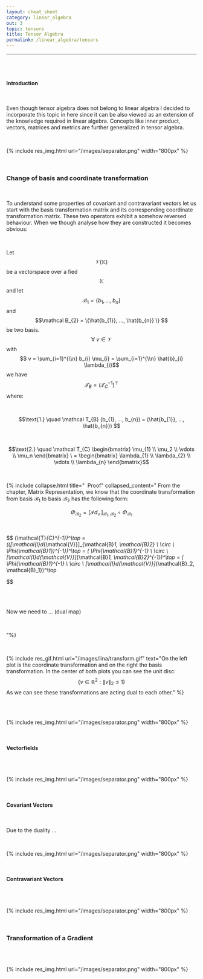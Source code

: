 ```yaml
---
layout: cheat_sheet
category: linear_algebra
out: 3
topic: tensors
title: Tensor Algebra
permalink: /linear_algebra/tensors
---
```


_____________________________________________________________________________________________________________________________________

<br/>

<br/>

#### Introduction

<br/>

Even though tensor algebra does not belong to linear algebra I decided to incorporate this topic in here since it can be 
also viewed as an extension of the knowledge required in linear algebra. Concepts like inner product, vectors, matrices and
metrics are further generalized in tensor algebra.

<br>

{% include res_img.html url="/images/separator.png" width="800px" %}

<br/>

### Change of basis and coordinate transformation

<br/>

To understand some properties of covariant and contravariant vectors let us start with the basis transformation matrix and its
corresponding coordinate transformation matrix. These two operators exhibit a somehow reversed behaviour. When we though analyse 
how they are constructed it becomes obvious:

<br/>

Let $$\mathcal V (\mathbb{K}) $$ be a vectorspace over a fied $$\mathbb{K} $$ and let $$\mathcal B_{1} = \{b_{1}, ..., b_{n} \} $$ 
and $$\mathcal B_{2} = \{\hat{b_{1}}, ..., \hat{b_{n}} \} $$  be two basis. <br>
$$ \forall \ v \in \mathcal V $$  with $$ v = \sum_{i=1}^{\\n} b_{i} \mu_{i} = \sum_{i=1}^{\\n} \hat{b}_{i} \lambda_{i}$$
we have $$ \mathcal T_{B} = (\mathcal T_{C}^{-1})^\top $$ where:

<br>

$$\text{1.} \quad \mathcal T_{B} (b_{1}, ..., b_{n}) = (\hat{b_{1}}, ..., \hat{b_{n}})  $$

<br>

$$\text{2.} \quad \mathcal T_{C} \begin{bmatrix} \mu_{1} \\ \mu_2 \\ \vdots \\ \mu_n \end{bmatrix} \ = \begin{bmatrix} \lambda_{1} \\ \lambda_{2} \\ \vdots \\ \lambda_{n} \end{bmatrix}$$ 

<br>

{% include collapse.html title="&nbsp; Proof"  collapsed_content="
From the chapter, Matrix Representation, we know that the coordinate transformation from basis $\mathcal{B}_1$ to basis $\mathcal{B}_2$ has the following form:

$$ \Phi_{\mathcal{B}_2} = [\mathcal{I}d_{\mathcal{V}}]_{\mathcal{B}_1, \mathcal{B}_2} \ \circ \ \Phi_{\mathcal{B}_1} $$

<br/>

$$
(\mathcal{T}_{C}^{-1})^\top = (([\mathcal{I}d_{\mathcal{V}}]_{\mathcal{B}_1, \mathcal{B}_2} \ \circ \ \Phi_{\mathcal{B}_1})^{-1})^\top =
( \Phi_{\mathcal{B}_1}^{-1} \ \circ \   [\mathcal{I}d_{\mathcal{V}}]_{\mathcal{B}_1, \mathcal{B}_2}^{-1})^\top =
( \Phi_{\mathcal{B}_1}^{-1} \ \circ \   [\mathcal{I}d_{\mathcal{V}}]_{\mathcal{B}_2, \mathcal{B}_1})^\top

$$

<br/>

<br/>

Now we need to  ... (dual map)

<br/>

"%}

<br/>

{% include res_gif.html url="/images/lina/transform.gif" text="On the left plot is the coordinate 
transformation and on the right the basis transformation. In the center of both plots you can see the unit disc:
$$\{ v \in \mathbb{R}^{2} : \| v \|_2 \leq 1 \}$$ As we can see these transformations are acting dual to each other." %}


<br/>

<br/>

{% include res_img.html url="/images/separator.png" width="800px" %}

<br/>

#### Vectorfields

<br/>

<br/>

{% include res_img.html url="/images/separator.png" width="800px" %}

<br/>

#### Covariant Vectors

<br/>

Due to the duality ...

<br/>

{% include res_img.html url="/images/separator.png" width="800px" %}

<br/>

#### Contravariant Vectors

<br/>

<br/>

{% include res_img.html url="/images/separator.png" width="800px" %}

<br/>

### Transformation of a Gradient


<br/>

<br/>

{% include res_img.html url="/images/separator.png" width="800px" %}

<br/>

